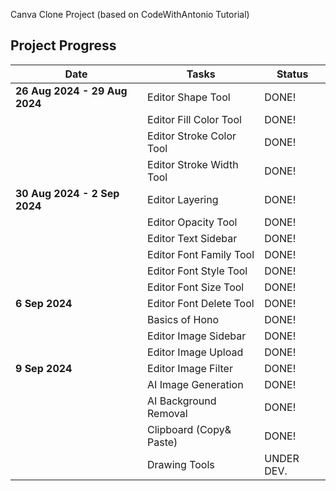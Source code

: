 Canva Clone Project (based on CodeWithAntonio Tutorial)

## Project Progress

| **Date**                      | **Tasks**                | **Status** |
| ----------------------------- | ------------------------ | ---------- |
| **26 Aug 2024 - 29 Aug 2024** | Editor Shape Tool        | DONE!      |
|                               | Editor Fill Color Tool   | DONE!      |
|                               | Editor Stroke Color Tool | DONE!      |
|                               | Editor Stroke Width Tool | DONE!      |
| **30 Aug 2024 - 2 Sep 2024**  | Editor Layering          | DONE!      |
|                               | Editor Opacity Tool      | DONE!      |
|                               | Editor Text Sidebar      | DONE!      |
|                               | Editor Font Family Tool  | DONE!      |
|                               | Editor Font Style Tool   | DONE!      |
|                               | Editor Font Size Tool    | DONE!      |
| **6 Sep 2024**                | Editor Font Delete Tool  | DONE!      |
|                               | Basics of Hono           | DONE!      |
|                               | Editor Image Sidebar     | DONE!      |
|                               | Editor Image Upload      | DONE!      |
| **9 Sep 2024**                | Editor Image Filter      | DONE!      |
|                               | AI Image Generation      | DONE!      |
|                               | AI Background Removal    | DONE!      |
|                               | Clipboard (Copy& Paste)  | DONE!      |
|                               | Drawing Tools            | UNDER DEV. |
